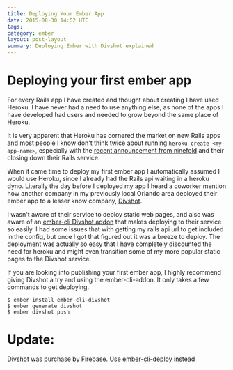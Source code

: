 ```yaml
---
title: Deploying Your Ember App
date: 2015-08-30 14:52 UTC
tags:
category: ember
layout: post-layout
summary: Deploying Ember with Divshot explained
---
```

# Deploying your first ember app

For every Rails app I have created and thought about creating I have used Heroku. I have never had a need to use anything else, as none of the apps I have developed had users and needed to grow beyond the same place of Heroku.

It is very apparent that Heroku has cornered the market on new Rails apps and most people I know don't think twice about running `heroku create <my-app-name>`, especially with the [recent announcement from ninefold](https://twitter.com/barelyknown/status/568793801487204352) and their closing down their Rails service.

When it came time to deploy my first ember app I automatically assumed I would use Heroku, since I already had the Rails api waiting in a heroku dyno. Literally the day before I deployed my app I heard a coworker mention how another company in my previously local Orlando area deployed their ember app to a lesser know company, [Divshot](https://divshot.com/).

I wasn't aware of their service to deploy static web pages, and also was aware of an [ember-cli Divshot addon](https://github.com/rwjblue/ember-cli-divshot) that makes deploying to their service so easily. I had some issues that with getting my rails api url to get included in the config, but once I got that figured out it was a breeze to deploy. The deployment was actually so easy that I have completely discounted the need for heroku and might even transition some of my more popular static pages to the Divshot service.

If you are looking into publishing your first ember app, I highly
recommend giving Divshot a try and using the ember-cli-addon. It only
takes a few commands to get deploying.

```
$ ember install ember-cli-divshot
$ ember generate divshot
$ ember divshot push
```

# Update:

[Divshot](https://divshot.com/) was purchase by Firebase. Use [ember-cli-deploy instead](http://ember-cli-deploy.github.io/ember-cli-deploy/docs/v0.6.x/quick-start/) 
